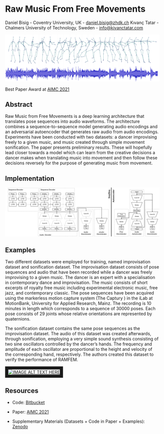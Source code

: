 # Raw Music From Free Movements

Daniel Bisig - Coventry University, UK - [daniel.bisig@zhdk.ch](daniel.bisig@zhdk.ch)
Kıvanç Tatar - Chalmers University of Technology, Sweden - [info@kivanctatar.com](info@kivanctatar.com) 

![](./content/movement_audio.png "Synchronized Movement and Audio")

Best Paper Award at [AIMC 2021](https://aimc2021.iem.at)

## Abstract

Raw Music from Free Movements is a deep learning architecture that translates pose sequences into audio waveforms. The architecture combines a sequence-to-sequence model generating audio encodings and an adversarial autoencoder that generates raw audio from audio encodings. Experiments have been conducted with two datasets: a dancer improvising freely to a given music, and music created through simple movement sonification. The paper presents preliminary results. These will hopefully lead closer towards a model which can learn from the creative decisions a dancer makes when translating music into movement and then follow these decisions reversely for the purpose of generating music from movement.

## Implementation
![Architecture](./content/seq2seq_autoencoder.png "Architecture")

## Examples

Two different datasets were employed for training, named improvisation dataset and sonification dataset. The improvisation dataset consists of pose sequences and audio that have been recorded while a dancer was freely improvising to a given music. The dancer is an expert with a specialisation in contemporary dance and improvisation. The music consists of short excerpts of royalty free music including experimental electronic music, free jazz, and contemporary classic. The pose sequences have been acquired using the markerless motion capture system (The Captury ) in the iLab at MotionBank, University for Applied Research, Mainz. The recording is 10 minutes in length which corresponds to a sequence of 30000 poses. Each pose consists of 29 joints whose relative orientations are represented by quaternions.

The sonification dataset contains the same pose sequences as the improvisation dataset. The audio of this dataset was created afterwards, through sonification, employing a very simple sound synthesis consisting of two sine oscillators controlled by the dancer’s hands. The frequency and amplitude of each oscillator are proportional to the height and velocity of the corresponding hand, respectively. The authors created this dataset to verify the performance of RAMFEM.

<a href="http://www.youtube.com/watch?feature=player_embedded&v=YOUTUBE_VIDEO_ID_HERE
" target="_blank"><img src="http://img.youtube.com/vi/YOUTUBE_VIDEO_ID_HERE/0.jpg" 
alt="IMAGE ALT TEXT HERE" width="240" height="180" border="10" /></a>

## Resources

- Code: [Bitbucket](https://bitbucket.org/dbisig/rawmusicfromfreemovements/src/master/)

- Paper: [AIMC 2021](https://aimc2021.iem.at/wp-content/uploads/2021/06/AIMC_2021_Bisig_Tatar.pdf)

- Supplementary Materials (Datasets + Code in Paper + Examples): [Zenodo](https://zenodo.org/record/4656086)